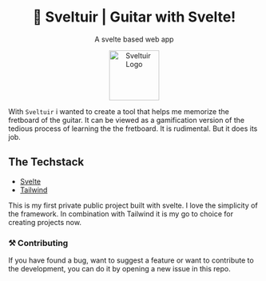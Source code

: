 <h1 align="center">🎸 Sveltuir | Guitar with Svelte!</h1>
<p align="center">A svelte based web app</p>

<p align="center">
  <img src="https://sveltuir.xyz/assets/sveltuirLogo.png"
       width="100px"
     alt="Sveltuir Logo"
  />
</p>



With `Sveltuir` i wanted to create a tool that helps me memorize the fretboard of the guitar. It can be viewed as a gamification version of the tedious process of learning the the fretboard. It is rudimental. But it does its job. 


## The Techstack
- [Svelte](https://svelte.dev/)
- [Tailwind](https://tailwindcss.com/)

This is my first private public project built with svelte. I love the simplicity of the framework. In combination with Tailwind it is my go to choice for creating projects now. 

### ⚒ Contributing 
If you have found a bug, want to suggest a feature or want to contribute to the development, you can do it by opening a new issue in this repo.
